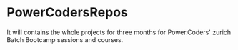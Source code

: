 # PowerCodersRepos
It will contains the whole projects for three months for Power.Coders' zurich Batch Bootcamp sessions and courses.
